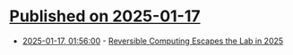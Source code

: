 # [Published on 2025-01-17](index.md)

* [2025-01-17, 01:56:00](https://soylentnews.org/article.pl?sid=25/01/16/1049214&from=rss) - [Reversible Computing Escapes the Lab in 2025](https://soylentnews.org/article.pl?sid=25/01/16/1049214&from=rss)
